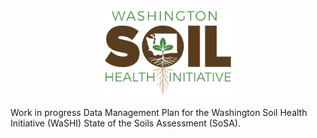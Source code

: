 <center><a href="https://washingtonsoilhealthinitiative.com/state-of-the-soils/"><img src="images/washi-logo.jpg" height="138" alt="Washington Soil Health Initiative logo" /></a></center>

Work in progress Data Management Plan for the Washington Soil Health Initiative (WaSHI) State of the Soils Assessment (SoSA).